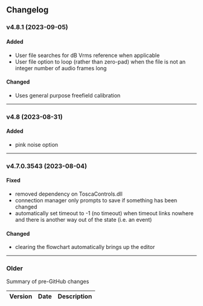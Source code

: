 ## Changelog

### v4.8.1 (2023-09-05)

#### Added
- User file searches for dB Vrms reference when applicable
- User file option to loop (rather than zero-pad) when the file is not an integer number of audio frames long
#### Changed
- Uses general purpose freefield calibration

---

### v4.8 (2023-08-31)
  
#### Added
- pink noise option
 
---

### v4.7.0.3543 (2023-08-04)

#### Fixed
- removed dependency on ToscaControls.dll
- connection manager only prompts to save if something has been changed
- automatically set timeout to -1 (no timeout) when timeout links nowhere and there is another way out of the state (i.e. an event)  

#### Changed
- clearing the flowchart automatically brings up the editor  

---

### Older
Summary of pre-GitHub changes

| Version | Date | Description |
| --- | --- | --- |












